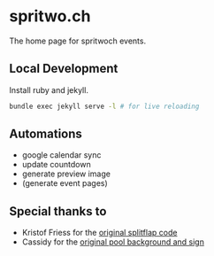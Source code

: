 # spritwo.ch

The home page for spritwoch events.

## Local Development

Install ruby and jekyll.

```zsh
bundle exec jekyll serve -l # for live reloading
```

## Automations

- google calendar sync
- update countdown
- generate preview image
- (generate event pages)

## Special thanks to

- Kristof Friess for the [original splitflap code](https://codepen.io/zebresel/pen/VwbOgQR)
- Cassidy for the [original pool background and sign](https://codepen.io/cassidoo/pen/mdmjmob)